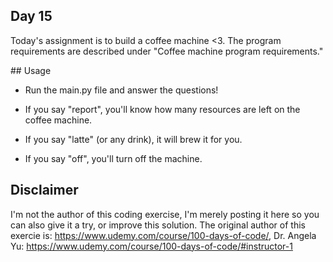 ## Day 15

Today's assignment is to build a coffee machine <3.
The program requirements are described under "Coffee machine program requirements."


## Usage

* Run the main.py file and answer the questions!

* If you say "report", you'll know how many resources are left on the coffee machine.

* If you say "latte" (or any drink), it will brew it for you.

* If you say "off", you'll turn off the machine.

## Disclaimer

I'm not the author of this coding exercise, I'm merely posting it here so you can also give it a try, or improve this solution. The original author of this exercie is:
https://www.udemy.com/course/100-days-of-code/, Dr. Angela Yu: https://www.udemy.com/course/100-days-of-code/#instructor-1
